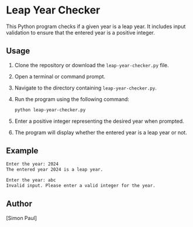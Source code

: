 # Leap Year Checker

This Python program checks if a given year is a leap year. It includes input validation to ensure that the entered year is a positive integer.

## Usage

1. Clone the repository or download the `leap-year-checker.py` file.
2. Open a terminal or command prompt.
3. Navigate to the directory containing `leap-year-checker.py`.
4. Run the program using the following command:

    ```bash
    python leap-year-checker.py
    ```

5. Enter a positive integer representing the desired year when prompted.
6. The program will display whether the entered year is a leap year or not.

## Example

```bash
Enter the year: 2024
The entered year 2024 is a leap year.

Enter the year: abc
Invalid input. Please enter a valid integer for the year.
```
## Author
[Simon Paul]
